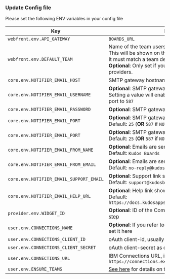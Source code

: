 ### Update Config file

Please set the following ENV variables in your config file

| Key                                     | Description                                                                                                                                                                                                                         |
| --------------------------------------- | ----------------------------------------------------------------------------------------------------------------------------------------------------------------------------------------------------------------------------------- |
| `webfront.env.API_GATEWAY`              | `BOARDS_URL`                                                                                                                                                                                                                        |
| `webfront.env.DEFAULT_TEAM`             | Name of the team users will primarily login with.</br>This will be shown on the login page.</br>It must match a team defined in `ENSURE_TEAMS` below )<br>**Optional**: Only set if you are authenticating with multiple providers. |
| `core.env.NOTIFIER_EMAIL_HOST`          | SMTP gateway hostname, ie `smtp.ethereal.com`                                                                                                                                                                                       |
| `core.env.NOTIFIER_EMAIL_USERNAME`      | **Optional**: SMTP gateway authentication.<br/>Setting a value will enable authentication and the default port to `587`                                                                                                             |
| `core.env.NOTIFIER_EMAIL_PASSWORD`      | **Optional**: SMTP gateway authentication password                                                                                                                                                                                  |
| `core.env.NOTIFIER_EMAIL_PORT`          | **Optional**: SMTP gateway port. <br/>Default: `25` (**OR** `587` if `NOTIFIER_EMAIL_USERNAME` is set)                                                                                                                              |
| `core.env.NOTIFIER_EMAIL_PORT`          | **Optional**: SMTP gateway port. <br/>Default: `25` (**OR** `587` if `NOTIFIER_EMAIL_USERNAME` is set)                                                                                                                              |
| `core.env.NOTIFIER_EMAIL_FROM_NAME`     | **Optional**: Emails are sent from this name.<br/>Default: `Kudos Boards`                                                                                                                                                           |
| `core.env.NOTIFIER_EMAIL_FROM_EMAIL`    | **Optional**: Emails are sent from this email address.<br/>Default: `no-reply@kudosboards.com`                                                                                                                                      |
| `core.env.NOTIFIER_EMAIL_SUPPORT_EMAIL` | **Optional**: Support link shown in emails.<br/>Default: `support@kudosboards.com`                                                                                                                                                  |
| `core.env.NOTIFIER_EMAIL_HELP_URL`      | **Optional**: Help link shown in new user welcome email.<br/>Default: `https://docs.kudosapps.com/boards/howto/knowledgebase/`                                                                                                      |
| `provider.env.WIDGET_ID`                | **Optional**: ID of the Community widget configured in [this step](/boards/connections/widgets-on-prem/#community-widget)                                                                                                           |
| `user.env.CONNECTIONS_NAME`             | **Optional**: If you refer to 'Connections' by another name, set it here                                                                                                                                                            |
| `user.env.CONNECTIONS_CLIENT_ID`        | oAuth client-id, usually `kudosboards`                                                                                                                                                                                              |
| `user.env.CONNECTIONS_CLIENT_SECRET`    | oAuth client-secret as configured in [this step](/boards/connections/auth-on-prem/)                                                                                                                                                 |
| `user.env.CONNECTIONS_URL`              | IBM Connections URL, ie `https://connections.example.com`                                                                                                                                                                           |
| `user.env.ENSURE_TEAMS`                 | [See here](/boards/env/teams/) for details on the values available                                                                                                                                                                  |
